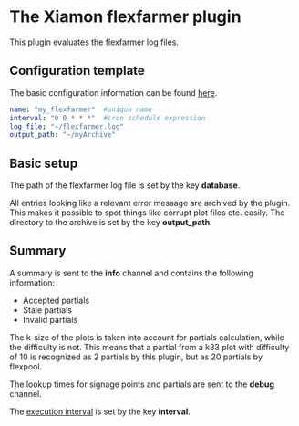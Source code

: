 # The Xiamon flexfarmer plugin

This plugin evaluates the flexfarmer log files. 

## **Configuration template**

The basic configuration information can be found [here](../config_basics.md).

```yaml
name: "my_flexfarmer"  #unique name
interval: "0 0 * * *"  #cron schedule expression
log_file: "~/flexfarmer.log"
output_path: "~/myArchive"
```

## **Basic setup**

The path of the flexfarmer log file is set by the key **database**.

All entries looking like a relevant error message are archived by the plugin. This makes it possible to spot things like corrupt plot files etc. easily. The directory to the archive is set by the key **output_path**.

## **Summary**

A summary is sent to the **info** channel and contains the following information:

- Accepted partials
- Stale partials
- Invalid partials

The k-size of the plots is taken into account for partials calculation, while the difficulty is not. This means that a partial from a k33 plot with difficulty of 10 is recognized as 2 partials by this plugin, but as 20 partials by flexpool. 

The lookup times for signage points and partials are sent to the **debug** channel.

The [execution interval](../config_basics.md) is set by the key **interval**.
